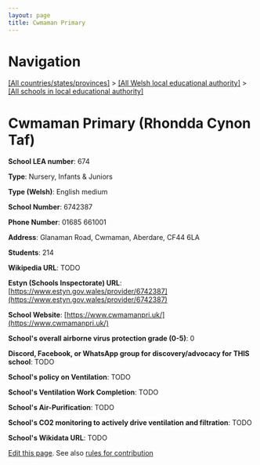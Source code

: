 ```yaml
---
layout: page
title: Cwmaman Primary
---
```

# Navigation

[[All countries/states/provinces]](../../..) > [[All Welsh local educational authority]](../..) > [[All schools in local educational authority]](..)

# Cwmaman Primary (Rhondda Cynon Taf)

**School LEA number**: 674

**Type**: Nursery, Infants & Juniors

**Type (Welsh)**: English medium

**School Number**: 6742387

**Phone Number**: 01685 661001

**Address**: Glanaman Road, Cwmaman, Aberdare, CF44 6LA

**Students**: 214

**Wikipedia URL**: TODO

**Estyn (Schools Inspectorate) URL**: [https://www.estyn.gov.wales/provider/6742387](https://www.estyn.gov.wales/provider/6742387)

**School Website**: [https://www.cwmamanpri.uk/](https://www.cwmamanpri.uk/)

**School's overall airborne virus protection grade (0-5)**: 0

**Discord, Facebook, or WhatsApp group for discovery/advocacy for THIS school**: TODO

**School's policy on Ventilation**: TODO

**School's Ventilation Work Completion**: TODO

**School's Air-Purification**: TODO

**School's CO2 monitoring to actively drive ventilation and filtration**: TODO

**School's Wikidata URL**: TODO




[Edit this page](https://github.com/ventilate-schools/Wales/edit/prif/./Rhondda_Cynon_Taf/Cwmaman_Primary.md). See also [rules for contribution](../../../contribution-rules/)